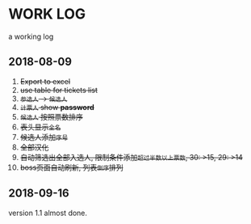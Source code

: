 # WORK LOG

a working log

## 2018-08-09

1. ~~Export to excel~~
2. ~~use table for tickets list~~
3. ~~`参选人` -> `候选人`~~
4. ~~`计票人` show __password__~~
5. ~~`候选人` 按照票数排序~~
6. ~~表头显示`全名`~~
7. ~~候选人添加`序号`~~
8. ~~全部汉化~~
9. ~~自动筛选出全部入选人, 限制条件添加`超过半数以上票数`, 30: >15, 29: >14~~
10. ~~boss页面自动刷新, 列表`倒序`排列~~

## 2018-09-16

version 1.1 almost done.